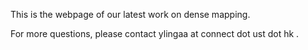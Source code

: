 This is the webpage of our latest work on dense mapping.

For more questions, please contact ylingaa at connect dot ust dot hk .

